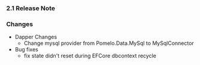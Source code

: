 ﻿### 2.1 Release Note

### Changes

- Dapper Changes
	- Change mysql provider from Pomelo.Data.MySql to MySqlConnector
- Bug fixes
	- fix state didn't reset during EFCore dbcontext recycle
